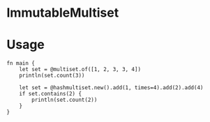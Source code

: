 # ImmutableMultiset

# Usage

```moonbit
fn main {
    let set = @multiset.of([1, 2, 3, 3, 4])
    println(set.count(3))

    let set = @hashmultiset.new().add(1, times=4).add(2).add(4)
    if set.contains(2) {
        println(set.count(2))
    }
}
```